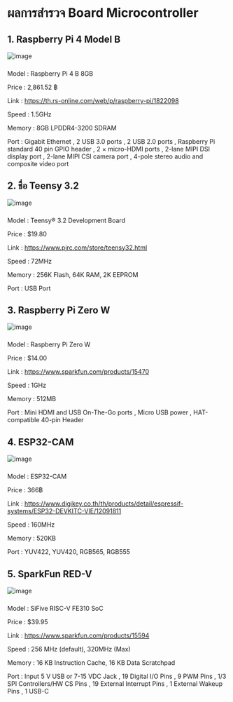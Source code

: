 # ผลการสำรวจ Board Microcontroller

## 1. Raspberry Pi 4 Model B
![image](https://user-images.githubusercontent.com/98943439/154100851-81e2279a-a76a-4565-a4e8-8f8809b14094.png)


### 

Model : Raspberry Pi 4 B 8GB

Price : 2,861.52 ฿

Link : https://th.rs-online.com/web/p/raspberry-pi/1822098

Speed : 1.5GHz

Memory : 8GB LPDDR4-3200 SDRAM

Port : Gigabit Ethernet , 2 USB 3.0 ports , 2 USB 2.0 ports , Raspberry Pi standard 40 pin GPIO header , 2 × micro-HDMI ports , 2-lane MIPI DSI display port , 2-lane MIPI CSI camera port , 4-pole stereo audio and composite video port

## 2. ชื่อ Teensy 3.2
![image](https://user-images.githubusercontent.com/98943439/154101049-a4eadc70-943a-41d0-a03e-a599f0e5ae24.png)


### 

Model : Teensy® 3.2 Development Board

Price : $19.80

Link : https://www.pjrc.com/store/teensy32.html

Speed : 72MHz

Memory : 256K Flash, 64K RAM, 2K EEPROM

Port : USB Port

## 3. Raspberry Pi Zero W
![image](https://user-images.githubusercontent.com/98943439/154102200-7762da3d-a837-496f-a315-178a75ac5099.png)


### 

Model : Raspberry Pi Zero W

Price : $14.00

Link : https://www.sparkfun.com/products/15470

Speed : 1GHz

Memory : 512MB

Port : Mini HDMI and USB On-The-Go ports , Micro USB power , HAT-compatible 40-pin Header

## 4. ESP32-CAM
![image](https://user-images.githubusercontent.com/98943439/154099573-09e73f78-8bba-4a1b-a57b-364c7b9c4b22.png)


### 

Model : ESP32-CAM

Price : 366฿

Link : https://www.digikey.co.th/th/products/detail/espressif-systems/ESP32-DEVKITC-VIE/12091811

Speed : 160MHz

Memory : 520KB

Port : YUV422, YUV420, RGB565, RGB555

## 5. SparkFun RED-V
![image](https://user-images.githubusercontent.com/98943439/154098922-54c5a2dc-60d8-4dd5-a7c3-25bb915e9aa4.png)


### 

Model : SiFive RISC-V FE310 SoC

Price : $39.95

Link : https://www.sparkfun.com/products/15594

Speed : 256 MHz (default), 320MHz (Max)

Memory : 16 KB Instruction Cache, 16 KB Data Scratchpad

Port : Input 5 V USB or 7-15 VDC Jack , 19 Digital I/O Pins , 9 PWM Pins , 1/3 SPI Controllers/HW CS Pins , 19 External Interrupt Pins , 1 External Wakeup Pins , 1 USB-C

